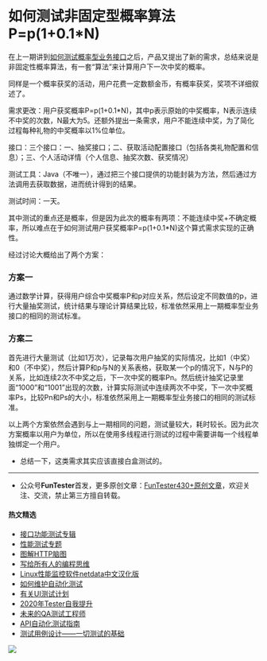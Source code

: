 # 如何测试非固定型概率算法P=p(1+0.1*N)

在上一期讲到[如何测试概率型业务接口](https://mp.weixin.qq.com/s/kUVffhjae3eYivrGqo6ZMg)之后，产品又提出了新的需求，总结来说是非固定性概率算法，有一套“算法”来计算用户下一次中奖的概率。

同样是一个概率获奖的活动，用户花费一定数额金币，有概率获奖，奖项不详细叙述了。

需求更改：用户获奖概率P=p(1+0.1*N)，其中p表示原始的中奖概率，N表示连续不中奖的次数，N最大为5。还额外提出一条需求，用户不能连续中奖，为了简化过程每种礼物的中奖概率以1%位单位。

接口：三个接口：一、抽奖接口；二、获取活动配置接口（包括各类礼物配置和信息）；三、个人活动详情（个人信息、抽奖次数、获奖情况）

测试工具：Java（不唯一），通过把三个接口提供的功能封装为方法，然后通过方法调用去获取数据，进而统计得到的结果。

测试时间：一天。

其中测试的重点还是概率，但是因为此次的概率有两项：不能连续中奖+不确定概率，所以难点在于如何测试用户获奖概率P=p(1+0.1*N)这个算式需求实现的正确性。

经过讨论大概给出了两个方案：

### 方案一
通过数学计算，获得用户综合中奖概率P和p对应关系，然后设定不同数值的p，进行大量抽奖测试，统计结果与理论计算结果比较，标准依然采用上一期概率型业务接口的相同的测试标准。

### 方案二
首先进行大量测试（比如1万次），记录每次用户抽奖的实际情况，比如1（中奖）和0（不中奖），然后计算P和p与N的关系表格，获取某一个p的情况下，N与P的关系，比如连续2次不中奖之后，下一次中奖的概率Pn。然后统计抽奖记录里面“1000”和“1001”出现的次数，计算实际测试中连续两次不中奖，下一次中奖概率Ps，比较Pn和Ps的大小，标准依然采用上一期概率型业务接口的相同的测试标准。

以上两个方案依然会遇到与上一期相同的问题，测试量较大，耗时较长。因为此次方案概率以用户为单位，所以在使用多线程进行测试的过程中需要讲每一个线程单独绑定一个用户。

* 总结一下，这类需求其实应该直接白盒测试的。


--- 
* 公众号**FunTester**首发，更多原创文章：[FunTester430+原创文章](https://mp.weixin.qq.com/s/s7ZmCNBYy3j-71JFbtgneg)，欢迎关注、交流，禁止第三方擅自转载。

#### 热文精选

- [接口功能测试专辑](https://mp.weixin.qq.com/mp/appmsgalbum?action=getalbum&album_id=1321895538945638401&__biz=MzU4MTE2NDEyMQ==#wechat_redirect)
- [性能测试专题](https://mp.weixin.qq.com/mp/appmsgalbum?action=getalbum&album_id=1319027448301961218&__biz=MzU4MTE2NDEyMQ==#wechat_redirect)
- [图解HTTP脑图](https://mp.weixin.qq.com/s/100Vm8FVEuXs0x6rDGTipw)
- [写给所有人的编程思维](https://mp.weixin.qq.com/s/Oj33UCnYfbUgzsBzEm2GPQ)
- [Linux性能监控软件netdata中文汉化版](https://mp.weixin.qq.com/s/7VG7gHx7FUvsuNtBTJpjWA)
- [如何维护自动化测试](https://mp.weixin.qq.com/s/4eh4AN_MiatMSkoCMtY3UA)
- [有关UI测试计划](https://mp.weixin.qq.com/s/D0fMXwJF754a7Mr5ARY5tQ)
- [2020年Tester自我提升](https://mp.weixin.qq.com/s/vuhUp85_6Sbg6ReAN3TTSQ)
- [未来的QA测试工程师](https://mp.weixin.qq.com/s/ngL4sbEjZm7OFAyyWyQ3nQ)
- [API自动化测试指南](https://mp.weixin.qq.com/s/uy_Vn_ZVUEu3YAI1gW2T_A)
- [测试用例设计——一切测试的基础](https://mp.weixin.qq.com/s/0_ubnlhp2jk-jxHxJ95E9g)

![](https://mmbiz.qpic.cn/mmbiz_png/13eN86FKXzCcsLRmf6VicSKFPfvMT8p7eg7iaBGgPxmbNxHsBcOic2rcw1TCvS1PTGC6WkRFXA7yoqr2bVlrEQqlA/640?wx_fmt=png&tp=webp&wxfrom=5&wx_lazy=1&wx_co=1)